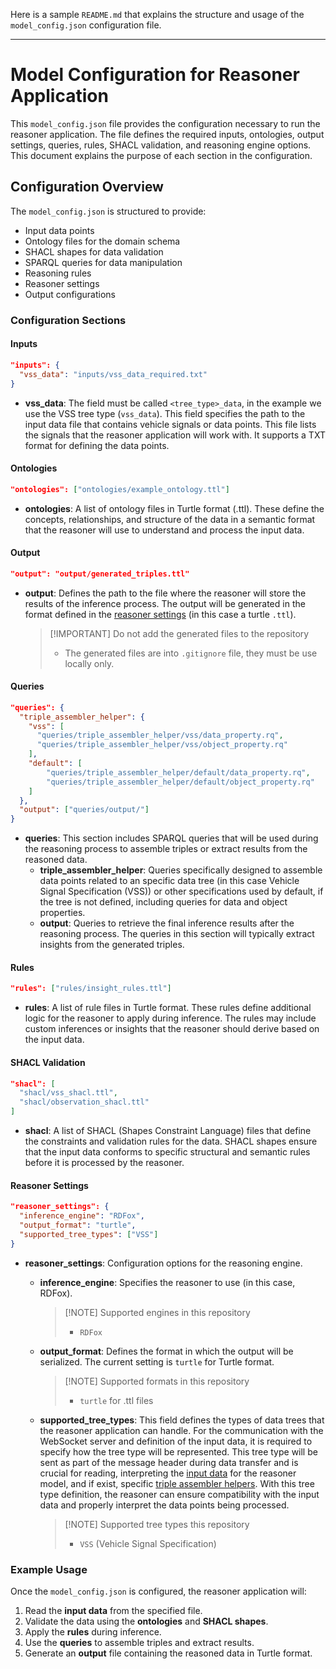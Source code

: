 Here is a sample `README.md` that explains the structure and usage of the `model_config.json` configuration file.

---

# Model Configuration for Reasoner Application

This `model_config.json` file provides the configuration necessary to run the reasoner application. The file defines the required inputs, ontologies, output settings, queries, rules, SHACL validation, and reasoning engine options. This document explains the purpose of each section in the configuration.

## Configuration Overview

The `model_config.json` is structured to provide:
- Input data points
- Ontology files for the domain schema
- SHACL shapes for data validation
- SPARQL queries for data manipulation
- Reasoning rules
- Reasoner settings
- Output configurations

### Configuration Sections

#### Inputs
```json
"inputs": {
  "vss_data": "inputs/vss_data_required.txt"
}
```
- **vss_data**: The field must be called `<tree_type>_data`, in the example we use the VSS tree type (`vss_data`). This field specifies the path to the input data file that contains vehicle signals or data points. This file lists the signals that the reasoner application will work with. It supports a TXT format for defining the data points.

#### Ontologies
```json
"ontologies": ["ontologies/example_ontology.ttl"]
```
- **ontologies**: A list of ontology files in Turtle format (.ttl). These define the concepts, relationships, and structure of the data in a semantic format that the reasoner will use to understand and process the input data.

#### Output
```json
"output": "output/generated_triples.ttl"
```
- **output**: Defines the path to the file where the reasoner will store the results of the inference process. The output will be generated in the format defined in the [reasoner settings](#reasoner-settings) (in this case a turtle `.ttl`).
  > [!IMPORTANT] Do not add the generated files to the repository
  > - The generated files are into `.gitignore` file, they must be use locally only.

#### Queries
```json
"queries": {
  "triple_assembler_helper": {
    "vss": [
      "queries/triple_assembler_helper/vss/data_property.rq",
      "queries/triple_assembler_helper/vss/object_property.rq"
    ],
    "default": [
        "queries/triple_assembler_helper/default/data_property.rq",
        "queries/triple_assembler_helper/default/object_property.rq"
    ]
  },
  "output": ["queries/output/"]
}
```
- **queries**: This section includes SPARQL queries that will be used during the reasoning process to assemble triples or extract results from the reasoned data.
  - **triple_assembler_helper**: 
    Queries specifically designed to assemble data points related to an specific data tree (in this case Vehicle Signal Specification (VSS)) or other specifications used by default, if the tree is not defined, including queries for data and object properties.
  - **output**: Queries to retrieve the final inference results after the reasoning process. The queries in this section will typically extract insights from the generated triples.

#### Rules
```json
"rules": ["rules/insight_rules.ttl"]
```
- **rules**: A list of rule files in Turtle format. These rules define additional logic for the reasoner to apply during inference. The rules may include custom inferences or insights that the reasoner should derive based on the input data.

#### SHACL Validation
```json
"shacl": [
  "shacl/vss_shacl.ttl",
  "shacl/observation_shacl.ttl"
]
```
- **shacl**: A list of SHACL (Shapes Constraint Language) files that define the constraints and validation rules for the data. SHACL shapes ensure that the input data conforms to specific structural and semantic rules before it is processed by the reasoner.

#### Reasoner Settings
```json
"reasoner_settings": {
  "inference_engine": "RDFox",
  "output_format": "turtle",
  "supported_tree_types": ["VSS"]
}
```
- **reasoner_settings**: Configuration options for the reasoning engine.
  - **inference_engine**: Specifies the reasoner to use (in this case, RDFox).
    > [!NOTE] Supported engines in this repository
    > - `RDFox`

  - **output_format**: Defines the format in which the output will be serialized. The current setting is `turtle` for Turtle format.
    > [!NOTE] Supported formats in this repository
    > - `turtle` for .ttl files

  - **supported_tree_types**: This field defines the types of data trees that the reasoner application can handle. For the communication with the WebSocket server and definition of the input data, it is required to specify how the tree type will be represented. This tree type will be sent as part of the message header during data transfer and is crucial for reading, interpreting the [input data](#inputs) for the reasoner model, and if exist, specific [triple assembler helpers](#queries). With this tree type definition, the reasoner can ensure compatibility with the input data and properly interpret the data points being processed.
    > [!NOTE] Supported tree types this repository
    > - `VSS` (Vehicle Signal Specification)

### Example Usage

Once the `model_config.json` is configured, the reasoner application will:
1. Read the **input data** from the specified file.
2. Validate the data using the **ontologies** and **SHACL shapes**.
3. Apply the **rules** during inference.
4. Use the **queries** to assemble triples and extract results.
5. Generate an **output** file containing the reasoned data in Turtle format.
